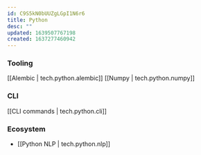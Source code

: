 ```yaml
---
id: C9S5kN0bUUZgLGpI1N6r6
title: Python
desc: ""
updated: 1639507767198
created: 1637277460942
---
```


### Tooling

[[Alembic | tech.python.alembic]]
[[Numpy | tech.python.numpy]]

### CLI

[[CLI commands | tech.python.cli]]

### Ecosystem

- [[Python NLP | tech.python.nlp]]
